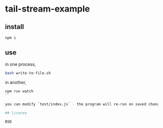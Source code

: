 # tail-stream-example

## install

```
npm i
```

## use

in one process,

```sh
bash write-to-file.sh
```

in another,

```sh
npm run watch
``

you can modify `test/index.js` - the program will re-run on saved changes.

## license

BSD
